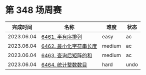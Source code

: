# 第 348 场周赛

**完成时间**|**名称**|**难度**|**状态**
------------|--------|--------|--------
2023.06.04|[6461. 半有序排列](./6461.%20半有序排列)|easy|ac
2023.06.04|[6462. 最小化字符串长度](./6462.%20最小化字符串长度)|medium|ac
2023.06.04|[6463. 查询后矩阵的和](./6463.%20查询后矩阵的和)|medium|ac
2023.06.04|[6464. 统计整数数目](./6464.%20统计整数数目)|hard|undo
